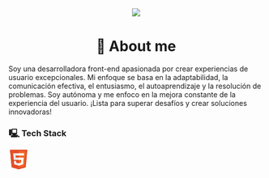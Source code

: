 <div align="center">
  <img src="https://media.giphy.com/media/2IudUHdI075HL02Pkk/giphy.gif" width="200" />
  <h1> 💫 About me</h1>
  
</div>

Soy una desarrolladora front-end apasionada por crear experiencias de usuario excepcionales. Mi enfoque se basa en la adaptabilidad, la comunicación efectiva, el entusiasmo, el autoaprendizaje y la resolución de problemas. Soy autónoma y me enfoco en la mejora constante de la experiencia del usuario. ¡Lista para superar desafíos y crear soluciones innovadoras!

<div align="left">  
  <h3> 🖳 Tech Stack </h3>
  <img src="https://github.com/devicons/devicon/blob/master/icons/html5/html5-original.svg" title="HTML5"  alt="HTML5"  width="40" height="40"/>&nbsp;
</div>
